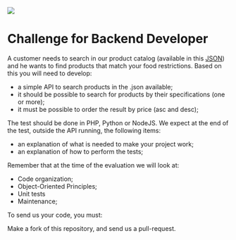 ![](https://media.natue.com.br/natuelabs/natuelabs.png)

# Challenge for Backend Developer

A customer needs to search in our product catalog (available in this <a href="https://github.com/natuelabs/challenge/blob/master/products.json">JSON</a>) and he wants to find products that match your food restrictions.
Based on this you will need to develop:

- a simple API to search products in the .json available;
- it should be possible to search for products by their specifications (one or more);
- it must be possible to order the result by price (asc and desc);

The test should be done in PHP, Python or NodeJS. We expect at the end of the test, outside the API running, the following items:

- an explanation of what is needed to make your project work;
- an explanation of how to perform the tests;

Remember that at the time of the evaluation we will look at:

- Code organization;
- Object-Oriented Principles;
- Unit tests
- Maintenance;

To send us your code, you must:

Make a fork of this repository, and send us a pull-request.
